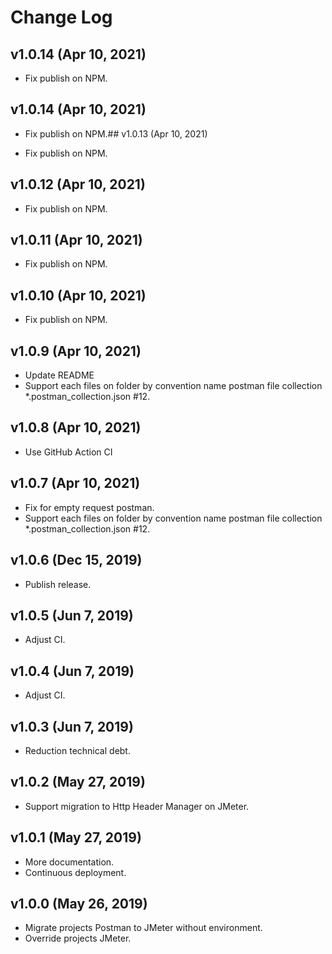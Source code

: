 # Change Log

## v1.0.14 (Apr 10, 2021)

- Fix publish on NPM.

## v1.0.14 (Apr 10, 2021)

- Fix publish on NPM.## v1.0.13 (Apr 10, 2021)

- Fix publish on NPM.

## v1.0.12 (Apr 10, 2021)

- Fix publish on NPM.

## v1.0.11 (Apr 10, 2021)

- Fix publish on NPM.

## v1.0.10 (Apr 10, 2021)

- Fix publish on NPM.

## v1.0.9 (Apr 10, 2021)

- Update README
- Support each files on folder by convention name postman file collection *.postman_collection.json #12.

## v1.0.8 (Apr 10, 2021)

- Use GitHub Action CI

## v1.0.7 (Apr 10, 2021)

- Fix for empty request postman.
- Support each files on folder by convention name postman file collection *.postman_collection.json #12.

## v1.0.6 (Dec 15, 2019)

- Publish release.

## v1.0.5 (Jun 7, 2019)

- Adjust CI.

## v1.0.4 (Jun 7, 2019)

- Adjust CI.

## v1.0.3 (Jun 7, 2019)

- Reduction technical debt.

## v1.0.2 (May 27, 2019)

- Support migration to Http Header Manager on JMeter.

## v1.0.1 (May 27, 2019)

- More documentation.
- Continuous deployment.

## v1.0.0 (May 26, 2019)

- Migrate projects Postman to JMeter without environment.
- Override projects JMeter.
